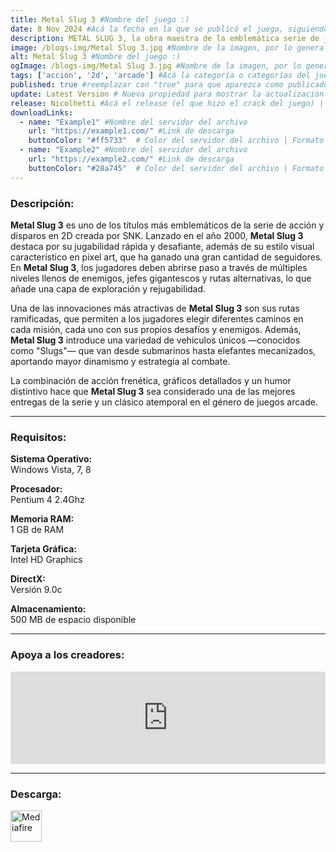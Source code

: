 ```yaml
---
title: Metal Slug 3 #Nombre del juego :)
date: 8 Nov 2024 #Acá la fecha en la que se publicó el juego, siguiendo este formato: Dia "30", Mes "Oct", Año "2024" = como debe quedar: 30 Oct 2024
description: METAL SLUG 3, la obra maestra de la emblemática serie de juegos de acción y disparos en 2D de SNK, continúa fascinando a millones de fanáticos en todo el mundo hasta el día de hoy por sus intrincados gráficos en pixel art y sus controles de juego simples e intuitivos. #Acá una mini descripción del juego
image: /blogs-img/Metal Slug 3.jpg #Nombre de la imagen, por lo general es exactamente el mismo nombre que el juego excluyendo lo ":" (Dos puntos)
alt: Metal Slug 3 #Nombre del juego :)
ogImage: /blogs-img/Metal Slug 3.jpg #Nombre de la imagen, por lo general es exactamente el mismo nombre que el juego excluyendo lo ":" (Dos puntos)
tags: ['acción', '2d', 'arcade'] #Acá la categoría o categorías del juego, si es más de una se coloca en este formato: ['categoría1', 'categoría2']
published: true #reemplazar con "true" para que aparezca como publicado
update: Latest Version # Nueva propiedad para mostrar la actualización | Formato: v1.0.0
release: Nicolhetti #Acá el release (el que hizo el crack del juego) | Formato: Nicolhetti
downloadLinks:
  - name: "Example1" #Nombre del servidor del archivo
    url: "https://example1.com/" #Link de descarga
    buttonColor: "#ff5733"  # Color del servidor del archivo | Formato hexadecimal | MediaFire: #0171F0 | Buzzheavier: #FF6600 |
  - name: "Example2" #Nombre del servidor del archivo
    url: "https://example2.com/" #Link de descarga
    buttonColor: "#28a745"  # Color del servidor del archivo | Formato hexadecimal | MediaFire: #0171F0 | Buzzheavier: #FF6600 |
---
```


<!--En VSCode seleccionando una palabra, por ejemplo: "Metal Slug 3" y apretando Ctrl+F2 se seleccionan todas las palabras iguales-->

### Descripción:
**Metal Slug 3** es uno de los títulos más emblemáticos de la serie de acción y disparos en 2D creada por SNK. Lanzado en el año 2000, **Metal Slug 3** destaca por su jugabilidad rápida y desafiante, además de su estilo visual característico en pixel art, que ha ganado una gran cantidad de seguidores. En **Metal Slug 3**, los jugadores deben abrirse paso a través de múltiples niveles llenos de enemigos, jefes gigantescos y rutas alternativas, lo que añade una capa de exploración y rejugabilidad.

Una de las innovaciones más atractivas de **Metal Slug 3** son sus rutas ramificadas, que permiten a los jugadores elegir diferentes caminos en cada misión, cada uno con sus propios desafíos y enemigos. Además, **Metal Slug 3** introduce una variedad de vehículos únicos —conocidos como "Slugs"— que van desde submarinos hasta elefantes mecanizados, aportando mayor dinamismo y estrategia al combate.

La combinación de acción frenética, gráficos detallados y un humor distintivo hace que **Metal Slug 3** sea considerado una de las mejores entregas de la serie y un clásico atemporal en el género de juegos arcade.
<!--Prompt para Chat-GPT: Hazme una descripción para el juego "Metal Slug 3" y cada que menciones "Metal Slug 3" ponlo en negrita -->

---

### Requisitos:
**Sistema Operativo:**  
Windows Vista, 7, 8

**Procesador:**  
Pentium 4 2.4Ghz

**Memoria RAM:**  
1 GB de RAM

**Tarjeta Gráfica:**  
Intel HD Graphics

**DirectX:**  
Versión 9.0c

**Almacenamiento:**  
500 MB de espacio disponible

<!--Si falta o sobra un requisito se quita o se agrega manteniendo el mismo formato-->

---

### Apoya a los creadores:
<iframe src="https://store.steampowered.com/widget/250180/" frameborder="0" style="background-color: transparent; width: 100% !important; aspect-ratio: 646 / 190;"></iframe>

<!--Reemplazar los numeros (AppID) del juego (en este caso 2668510) por el numero (AppID) correspondiente con el juego a publicar-->
<!--El AppID se encuentra en la URL del Juego en Steam-->

---

### Descarga:

[<img src="https://gist.github.com/cxmeel/0dbc95191f239b631c3874f4ccf114e2/raw/download.svg" alt="Mediafire" height="50" />](https://www.mediafire.com/file/hxaf4eud2ljyidr/Metal_Slug_3.zip/file)

<!-- # se debe reemplazar por el link de descarga-->

<!--NOMBRE-DEL-SERVICIO se debe reemplazar por el servicio donde está subido el juego-->